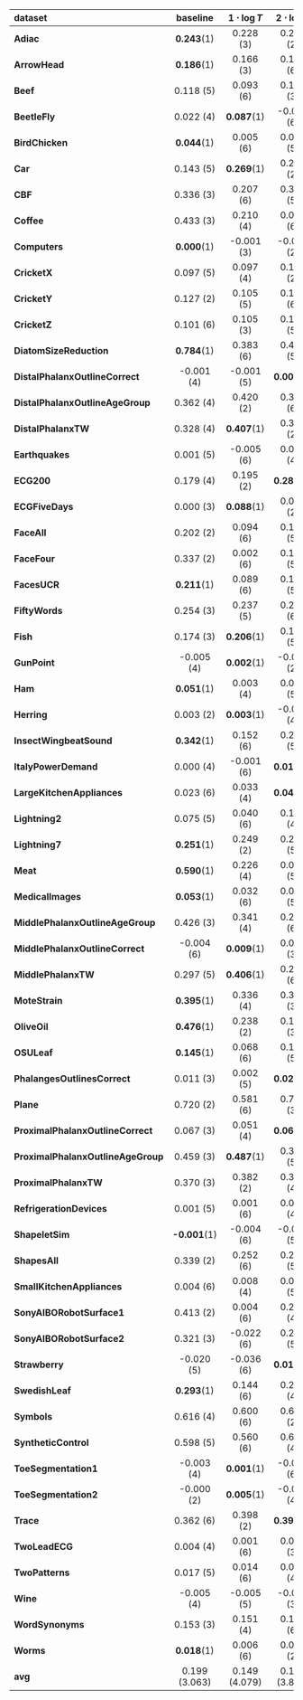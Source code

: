| **dataset**                        | **baseline**        | **$1\cdot \log{T}$** | **$2\cdot \log{T}$** | **$3\cdot \log{T}$** | **$4\cdot \log{T}$** | **$5\cdot \log{T}$** |
|:-----------------------------------|:-------------------:|:-----------------------------:|:-----------------------------:|:-----------------------------:|:-----------------------------:|:-----------------------------:|
| **Adiac**                          | **0.243**(1)  | 0.228 (3)                     | 0.230 (2)                     | 0.196 (6)                     | 0.219 (4)                     | 0.219 (5)                     |
| **ArrowHead**                      | **0.186**(1)  | 0.166 (3)                     | 0.150 (6)                     | 0.176 (2)                     | 0.157 (5)                     | 0.166 (4)                     |
| **Beef**                           | 0.118 (5)           | 0.093 (6)                     | 0.120 (3)                     | **0.122**(1)            | 0.121 (2)                     | 0.119 (4)                     |
| **BeetleFly**                      | 0.022 (4)           | **0.087**(1)            | -0.004 (6)                    | 0.048 (2)                     | 0.022 (5)                     | 0.029 (3)                     |
| **BirdChicken**                    | **0.044**(1)  | 0.005 (6)                     | 0.008 (5)                     | 0.034 (3)                     | 0.043 (2)                     | 0.016 (4)                     |
| **Car**                            | 0.143 (5)           | **0.269**(1)            | 0.216 (2)                     | 0.176 (3)                     | 0.105 (6)                     | 0.151 (4)                     |
| **CBF**                            | 0.336 (3)           | 0.207 (6)                     | 0.318 (5)                     | 0.329 (4)                     | **0.347**(1)            | 0.341 (2)                     |
| **Coffee**                         | 0.433 (3)           | 0.210 (4)                     | 0.067 (6)                     | 0.112 (5)                     | 0.507 (2)                     | **0.596**(1)            |
| **Computers**                      | **0.000**(1)  | -0.001 (3)                    | -0.000 (2)                    | -0.001 (4)                    | -0.001 (6)                    | -0.001 (5)                    |
| **CricketX**                       | 0.097 (5)           | 0.097 (4)                     | 0.106 (2)                     | **0.107**(1)            | 0.100 (3)                     | 0.093 (6)                     |
| **CricketY**                       | 0.127 (2)           | 0.105 (5)                     | 0.105 (6)                     | 0.125 (3)                     | 0.122 (4)                     | **0.129**(1)            |
| **CricketZ**                       | 0.101 (6)           | 0.105 (3)                     | 0.101 (5)                     | 0.101 (4)                     | 0.105 (2)                     | **0.105**(1)            |
| **DiatomSizeReduction**            | **0.784**(1)  | 0.383 (6)                     | 0.438 (5)                     | 0.602 (4)                     | 0.693 (3)                     | 0.739 (2)                     |
| **DistalPhalanxOutlineCorrect**    | -0.001 (4)          | -0.001 (5)                    | **0.003**(1)            | 0.002 (2)                     | -0.001 (6)                    | -0.001 (3)                    |
| **DistalPhalanxOutlineAgeGroup**   | 0.362 (4)           | 0.420 (2)                     | 0.318 (6)                     | 0.326 (5)                     | **0.433**(1)            | 0.387 (3)                     |
| **DistalPhalanxTW**                | 0.328 (4)           | **0.407**(1)            | 0.348 (2)                     | 0.339 (3)                     | 0.302 (5)                     | 0.291 (6)                     |
| **Earthquakes**                    | 0.001 (5)           | -0.005 (6)                    | 0.007 (4)                     | 0.010 (2)                     | **0.014**(1)            | 0.007 (3)                     |
| **ECG200**                         | 0.179 (4)           | 0.195 (2)                     | **0.283**(1)            | 0.122 (6)                     | 0.155 (5)                     | 0.185 (3)                     |
| **ECGFiveDays**                    | 0.000 (3)           | **0.088**(1)            | 0.009 (2)                     | -0.001 (6)                    | -0.000 (5)                    | -0.000 (4)                    |
| **FaceAll**                        | 0.202 (2)           | 0.094 (6)                     | 0.146 (5)                     | 0.165 (4)                     | 0.196 (3)                     | **0.212**(1)            |
| **FaceFour**                       | 0.337 (2)           | 0.002 (6)                     | 0.153 (5)                     | 0.249 (4)                     | 0.252 (3)                     | **0.393**(1)            |
| **FacesUCR**                       | **0.211**(1)  | 0.089 (6)                     | 0.147 (5)                     | 0.170 (4)                     | 0.181 (3)                     | 0.210 (2)                     |
| **FiftyWords**                     | 0.254 (3)           | 0.237 (5)                     | 0.230 (6)                     | 0.247 (4)                     | 0.255 (2)                     | **0.255**(1)            |
| **Fish**                           | 0.174 (3)           | **0.206**(1)            | 0.156 (5)                     | 0.153 (6)                     | 0.191 (2)                     | 0.165 (4)                     |
| **GunPoint**                       | -0.005 (4)          | **0.002**(1)            | -0.005 (2)                    | -0.005 (3)                    | -0.005 (6)                    | -0.005 (5)                    |
| **Ham**                            | **0.051**(1)  | 0.003 (4)                     | 0.000 (5)                     | 0.037 (2)                     | -0.004 (6)                    | 0.013 (3)                     |
| **Herring**                        | 0.003 (2)           | **0.003**(1)            | -0.001 (4)                    | -0.007 (6)                    | 0.001 (3)                     | -0.005 (5)                    |
| **InsectWingbeatSound**            | **0.342**(1)  | 0.152 (6)                     | 0.222 (5)                     | 0.249 (4)                     | 0.284 (3)                     | 0.286 (2)                     |
| **ItalyPowerDemand**               | 0.000 (4)           | -0.001 (6)                    | **0.010**(1)            | 0.000 (3)                     | 0.001 (2)                     | -0.000 (5)                    |
| **LargeKitchenAppliances**         | 0.023 (6)           | 0.033 (4)                     | **0.045**(1)            | 0.042 (2)                     | 0.038 (3)                     | 0.030 (5)                     |
| **Lightning2**                     | 0.075 (5)           | 0.040 (6)                     | 0.105 (4)                     | 0.107 (3)                     | 0.107 (2)                     | **0.107**(1)            |
| **Lightning7**                     | **0.251**(1)  | 0.249 (2)                     | 0.232 (5)                     | 0.228 (6)                     | 0.239 (3)                     | 0.233 (4)                     |
| **Meat**                           | **0.590**(1)  | 0.226 (4)                     | 0.079 (5)                     | 0.047 (6)                     | 0.405 (2)                     | 0.254 (3)                     |
| **MedicalImages**                  | **0.053**(1)  | 0.032 (6)                     | 0.039 (5)                     | 0.050 (3)                     | 0.050 (4)                     | 0.051 (2)                     |
| **MiddlePhalanxOutlineAgeGroup**   | 0.426 (3)           | 0.341 (4)                     | 0.268 (6)                     | 0.309 (5)                     | 0.428 (2)                     | **0.444**(1)            |
| **MiddlePhalanxOutlineCorrect**    | -0.004 (6)          | **0.009**(1)            | 0.001 (3)                     | -0.001 (5)                    | 0.001 (2)                     | -0.000 (4)                    |
| **MiddlePhalanxTW**                | 0.297 (5)           | **0.406**(1)            | 0.234 (6)                     | 0.303 (4)                     | 0.308 (3)                     | 0.338 (2)                     |
| **MoteStrain**                     | **0.395**(1)  | 0.336 (4)                     | 0.339 (3)                     | 0.315 (6)                     | 0.331 (5)                     | 0.340 (2)                     |
| **OliveOil**                       | **0.476**(1)  | 0.238 (2)                     | 0.127 (3)                     | 0.025 (4)                     | -0.021 (6)                    | -0.019 (5)                    |
| **OSULeaf**                        | **0.145**(1)  | 0.068 (6)                     | 0.124 (5)                     | 0.140 (2)                     | 0.133 (4)                     | 0.139 (3)                     |
| **PhalangesOutlinesCorrect**       | 0.011 (3)           | 0.002 (5)                     | **0.020**(1)            | 0.000 (6)                     | 0.007 (4)                     | 0.011 (2)                     |
| **Plane**                          | 0.720 (2)           | 0.581 (6)                     | 0.711 (3)                     | 0.679 (5)                     | 0.698 (4)                     | **0.723**(1)            |
| **ProximalPhalanxOutlineCorrect**  | 0.067 (3)           | 0.051 (4)                     | **0.069**(1)            | 0.030 (5)                     | 0.016 (6)                     | 0.067 (2)                     |
| **ProximalPhalanxOutlineAgeGroup** | 0.459 (3)           | **0.487**(1)            | 0.316 (5)                     | 0.207 (6)                     | 0.475 (2)                     | 0.451 (4)                     |
| **ProximalPhalanxTW**              | 0.370 (3)           | 0.382 (2)                     | 0.356 (4)                     | 0.293 (6)                     | **0.400**(1)            | 0.341 (5)                     |
| **RefrigerationDevices**           | 0.001 (5)           | 0.001 (6)                     | 0.002 (4)                     | 0.006 (2)                     | **0.006**(1)            | 0.003 (3)                     |
| **ShapeletSim**                    | **-0.001**(1) | -0.004 (6)                    | -0.004 (5)                    | -0.002 (2)                    | -0.002 (3)                    | -0.002 (4)                    |
| **ShapesAll**                      | 0.339 (2)           | 0.252 (6)                     | 0.291 (5)                     | 0.322 (4)                     | 0.324 (3)                     | **0.339**(1)            |
| **SmallKitchenAppliances**         | 0.004 (6)           | 0.008 (4)                     | 0.007 (5)                     | 0.015 (2)                     | 0.012 (3)                     | **0.021**(1)            |
| **SonyAIBORobotSurface1**          | 0.413 (2)           | 0.004 (6)                     | 0.268 (4)                     | 0.108 (5)                     | 0.305 (3)                     | **0.489**(1)            |
| **SonyAIBORobotSurface2**          | 0.321 (3)           | -0.022 (6)                    | 0.287 (5)                     | **0.341**(1)            | 0.321 (2)                     | 0.320 (4)                     |
| **Strawberry**                     | -0.020 (5)          | -0.036 (6)                    | **0.012**(1)            | 0.001 (2)                     | -0.003 (3)                    | -0.005 (4)                    |
| **SwedishLeaf**                    | **0.293**(1)  | 0.144 (6)                     | 0.211 (4)                     | 0.210 (5)                     | 0.212 (3)                     | 0.256 (2)                     |
| **Symbols**                        | 0.616 (4)           | 0.600 (6)                     | 0.653 (2)                     | **0.656**(1)            | 0.615 (5)                     | 0.641 (3)                     |
| **SyntheticControl**               | 0.598 (5)           | 0.560 (6)                     | 0.606 (4)                     | **0.609**(1)            | 0.608 (3)                     | 0.608 (2)                     |
| **ToeSegmentation1**               | -0.003 (4)          | **0.001**(1)            | -0.003 (6)                    | -0.003 (3)                    | -0.003 (2)                    | -0.003 (5)                    |
| **ToeSegmentation2**               | -0.000 (2)          | **0.005**(1)            | -0.001 (4)                    | -0.003 (6)                    | -0.000 (3)                    | -0.001 (5)                    |
| **Trace**                          | 0.362 (6)           | 0.398 (2)                     | **0.399**(1)            | 0.370 (3)                     | 0.367 (5)                     | 0.369 (4)                     |
| **TwoLeadECG**                     | 0.004 (4)           | 0.001 (6)                     | 0.006 (3)                     | 0.023 (2)                     | 0.002 (5)                     | **0.046**(1)            |
| **TwoPatterns**                    | 0.017 (5)           | 0.014 (6)                     | 0.017 (4)                     | 0.019 (2)                     | **0.021**(1)            | 0.018 (3)                     |
| **Wine**                           | -0.005 (4)          | -0.005 (5)                    | -0.005 (3)                    | -0.002 (2)                    | **-0.002**(1)           | -0.007 (6)                    |
| **WordSynonyms**                   | 0.153 (3)           | 0.151 (4)                     | 0.144 (6)                     | 0.151 (5)                     | 0.154 (2)                     | **0.157**(1)            |
| **Worms**                          | **0.018**(1)  | 0.006 (6)                     | 0.014 (2)                     | 0.010 (5)                     | 0.010 (4)                     | 0.012 (3)                     |
| **avg**                           | 0.199 (3.063)       | 0.149 (4.079)                 | 0.156 (3.841)                 | 0.155 (3.698)                 | 0.180 (3.270)                 | 0.188 (3.048)                 |
